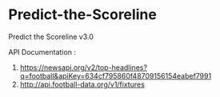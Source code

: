 # Predict-the-Scoreline
Predict the Scoreline v3.0 

API Documentation :  
  1. https://newsapi.org/v2/top-headlines?q=football&apiKey=634cf795860f48709156154eabef7991
  2. http://api.football-data.org/v1/fixtures
